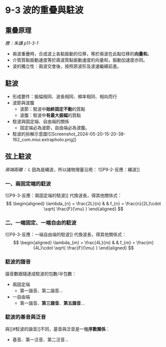 # 9-3 波的重疊與駐波
## 重疊原理
*謄：朱講 p11-3-1*
- 兩波重疊時，合成波上各點振動的位移，等於兩波在此點位移的**向量和**。
- 介質質點振動速度等於兩波質點振動速度的向量和，振動加速度亦同。
- 波的獨立性：兩波交會後，按照原波形及波速繼續前進。
## 駐波
- 形成要件：振幅相同、波長相同、頻率相同、相向而行
- 波節與波腹
	- 波節：駐波中**始終固定不動**的質點
	- 波腹：駐波中**有最大振幅**的質點
- 駐波與固定端、自由端的關係
	- 固定端必為波節，自由端必為波腹。
- 駐波的拆解示意圖![[Screenshot_2024-05-20-15-20-38-162_com.miui.extraphoto.png]]

## 弦上駐波
*兩端距離： $L$*
因為是繩波，所以諸物理量沿用：
![[P9-2-反應：繩波]]
### 一、兩固定端的駐波
![[P9-3-反應：兩固定端的駐波]]
代換波長，得其他關係式：
$$
\begin{aligned}
\lambda_{n} = \frac{2L}{n} &  & f_{n} = \frac{n}{2L}\cdot \sqrt{ \frac{F}{\mu} }
\end{aligned}
$$

### 二、一端固定、一端自由的駐波
![[P9-3-反應：一端自由端的駐波]]
代換波長，得其他關係式：
$$
\begin{aligned}
\lambda_{m} = \frac{4L}{m} &  & f_{m} = \frac{m}{4L}\cdot \sqrt{ \frac{F}{\mu} }
\end{aligned}
$$
### 駐波的諧音
諧音數跟隨達成駐波的包數/半包數：
- 兩固定端
	- 第一諧音、第二諧音...
- 一自由端
	- 第一諧音、**第三諧音**、**第五諧音**...
### 駐波的基音與泛音
與[[#駐波的諧音]]不同，基音與泛音是一種**序數關係**：
- 基音、第一泛音、第二泛音...